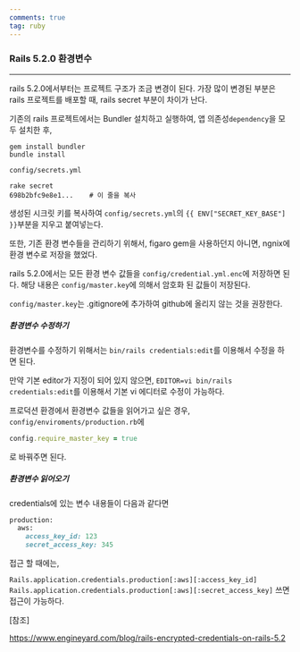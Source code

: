```yaml
---
comments: true
tag: ruby
---
```




### Rails 5.2.0 환경변수

--------

rails 5.2.0에서부터는 프로젝트 구조가 조금 변경이 된다. 가장 많이 변경된 부분은 rails 프로젝트를 배포할 때, rails secret 부분이 차이가 난다.



기존의 rails 프로젝트에서는 Bundler 설치하고 실행하여, 앱 의존성`dependency`을 모두 설치한 후,

```Shell
gem install bundler
bundle install
```

 `config/secrets.yml`

```Shell
rake secret
698b2bfc9e8e1...    # 이 줄을 복사
```

생성된 시크릿 키를 복사하여 `config/secrets.yml`의 `{{ ENV["SECRET_KEY_BASE"] }}`부분을 지우고 붙여넣는다.

또한, 기존 환경 변수들을 관리하기 위해서, figaro gem을 사용하던지 아니면, ngnix에 환경 변수로 저장을 했었다.



rails 5.2.0에서는 모든 환경 변수 값들을 `config/credential.yml.enc`에 저장하면 된다. 해당 내용은 `config/master.key`에 의해서 암호화 된 값들이 저장된다. 

`config/master.key`는 .gitignore에 추가하여 github에 올리지 않는 것을 권장한다. 



##### 환경변수 수정하기

환경변수를 수정하기 위해서는 `bin/rails credentials:edit`를 이용해서 수정을 하면 된다.

만약 기본 editor가 지정이 되어 있지 않으면, `EDITOR=vi bin/rails credentials:edit`를 이용해서 기본 vi 에디터로 수정이 가능하다.



프로덕션 환경에서 환경변수 값들을 읽어가고 싶은 경우, `config/enviroments/production.rb`에 

~~~ruby
config.require_master_key = true
~~~

로 바꿔주면 된다.



##### 환경변수 읽어오기

credentials에 있는 변수 내용들이 다음과 같다면 

~~~ruby
production:
  aws:
    access_key_id: 123
    secret_access_key: 345
~~~

접근 할 때에는, 

 `Rails.application.credentials.production[:aws][:access_key_id]` `Rails.application.credentials.production[:aws][:secret_access_key]`  쓰면 접근이 가능하다.



[참조]

https://www.engineyard.com/blog/rails-encrypted-credentials-on-rails-5.2